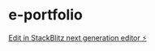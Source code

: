 # e-portfolio

[Edit in StackBlitz next generation editor ⚡️](https://stackblitz.com/~/github.com/wiamc/e-portfolio)
